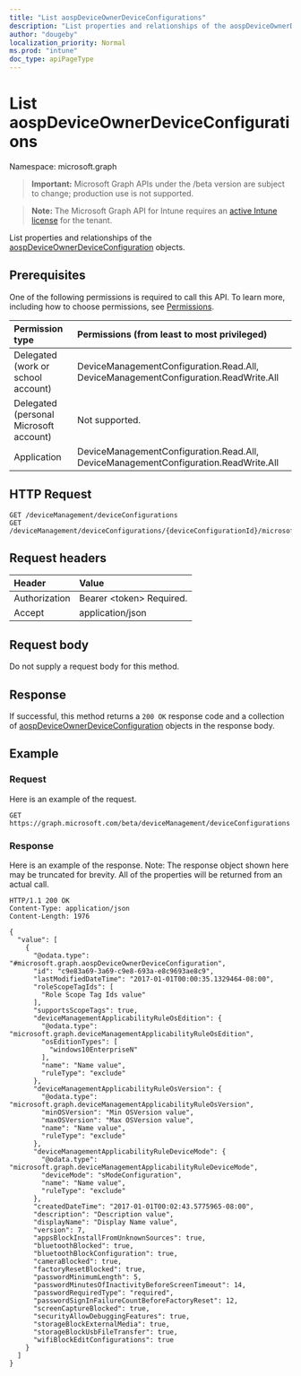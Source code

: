 ```yaml
---
title: "List aospDeviceOwnerDeviceConfigurations"
description: "List properties and relationships of the aospDeviceOwnerDeviceConfiguration objects."
author: "dougeby"
localization_priority: Normal
ms.prod: "intune"
doc_type: apiPageType
---
```


# List aospDeviceOwnerDeviceConfigurations

Namespace: microsoft.graph

> **Important:** Microsoft Graph APIs under the /beta version are subject to change; production use is not supported.

> **Note:** The Microsoft Graph API for Intune requires an [active Intune license](https://go.microsoft.com/fwlink/?linkid=839381) for the tenant.

List properties and relationships of the [aospDeviceOwnerDeviceConfiguration](../resources/intune-deviceconfig-aospdeviceownerdeviceconfiguration.md) objects.

## Prerequisites
One of the following permissions is required to call this API. To learn more, including how to choose permissions, see [Permissions](/graph/permissions-reference).

|Permission type|Permissions (from least to most privileged)|
|:---|:---|
|Delegated (work or school account)|DeviceManagementConfiguration.Read.All, DeviceManagementConfiguration.ReadWrite.All|
|Delegated (personal Microsoft account)|Not supported.|
|Application|DeviceManagementConfiguration.Read.All, DeviceManagementConfiguration.ReadWrite.All|

## HTTP Request
<!-- {
  "blockType": "ignored"
}
-->
``` http
GET /deviceManagement/deviceConfigurations
GET /deviceManagement/deviceConfigurations/{deviceConfigurationId}/microsoft.graph.windowsDomainJoinConfiguration/networkAccessConfigurations
```

## Request headers
|Header|Value|
|:---|:---|
|Authorization|Bearer &lt;token&gt; Required.|
|Accept|application/json|

## Request body
Do not supply a request body for this method.

## Response
If successful, this method returns a `200 OK` response code and a collection of [aospDeviceOwnerDeviceConfiguration](../resources/intune-deviceconfig-aospdeviceownerdeviceconfiguration.md) objects in the response body.

## Example

### Request
Here is an example of the request.
``` http
GET https://graph.microsoft.com/beta/deviceManagement/deviceConfigurations
```

### Response
Here is an example of the response. Note: The response object shown here may be truncated for brevity. All of the properties will be returned from an actual call.
``` http
HTTP/1.1 200 OK
Content-Type: application/json
Content-Length: 1976

{
  "value": [
    {
      "@odata.type": "#microsoft.graph.aospDeviceOwnerDeviceConfiguration",
      "id": "c9e83a69-3a69-c9e8-693a-e8c9693ae8c9",
      "lastModifiedDateTime": "2017-01-01T00:00:35.1329464-08:00",
      "roleScopeTagIds": [
        "Role Scope Tag Ids value"
      ],
      "supportsScopeTags": true,
      "deviceManagementApplicabilityRuleOsEdition": {
        "@odata.type": "microsoft.graph.deviceManagementApplicabilityRuleOsEdition",
        "osEditionTypes": [
          "windows10EnterpriseN"
        ],
        "name": "Name value",
        "ruleType": "exclude"
      },
      "deviceManagementApplicabilityRuleOsVersion": {
        "@odata.type": "microsoft.graph.deviceManagementApplicabilityRuleOsVersion",
        "minOSVersion": "Min OSVersion value",
        "maxOSVersion": "Max OSVersion value",
        "name": "Name value",
        "ruleType": "exclude"
      },
      "deviceManagementApplicabilityRuleDeviceMode": {
        "@odata.type": "microsoft.graph.deviceManagementApplicabilityRuleDeviceMode",
        "deviceMode": "sModeConfiguration",
        "name": "Name value",
        "ruleType": "exclude"
      },
      "createdDateTime": "2017-01-01T00:02:43.5775965-08:00",
      "description": "Description value",
      "displayName": "Display Name value",
      "version": 7,
      "appsBlockInstallFromUnknownSources": true,
      "bluetoothBlocked": true,
      "bluetoothBlockConfiguration": true,
      "cameraBlocked": true,
      "factoryResetBlocked": true,
      "passwordMinimumLength": 5,
      "passwordMinutesOfInactivityBeforeScreenTimeout": 14,
      "passwordRequiredType": "required",
      "passwordSignInFailureCountBeforeFactoryReset": 12,
      "screenCaptureBlocked": true,
      "securityAllowDebuggingFeatures": true,
      "storageBlockExternalMedia": true,
      "storageBlockUsbFileTransfer": true,
      "wifiBlockEditConfigurations": true
    }
  ]
}
```





